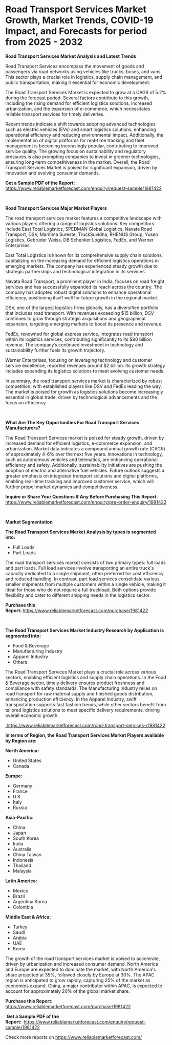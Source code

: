 <p><h1>Road Transport Services Market Growth, Market Trends, COVID-19 Impact, and Forecasts for period from 2025 - 2032</h1></p><p><strong>Road Transport Services Market Analysis and Latest Trends</strong></p>
<p><p>Road Transport Services encompass the movement of goods and passengers via road networks using vehicles like trucks, buses, and vans. This sector plays a crucial role in logistics, supply chain management, and public transportation, making it essential for economic development.</p><p>The Road Transport Services Market is expected to grow at a CAGR of 5.2% during the forecast period. Several factors contribute to this growth, including the rising demand for efficient logistics solutions, increased urbanization, and the expansion of e-commerce, which necessitates reliable transport services for timely deliveries. </p><p>Recent trends indicate a shift towards adopting advanced technologies such as electric vehicles (EVs) and smart logistics solutions, enhancing operational efficiency and reducing environmental impact. Additionally, the implementation of digital platforms for real-time tracking and fleet management is becoming increasingly popular, contributing to improved service quality. The growing focus on sustainability and regulatory pressures is also prompting companies to invest in greener technologies, ensuring long-term competitiveness in the market. Overall, the Road Transport Services Market is poised for significant expansion, driven by innovation and evolving consumer demands.</p></p>
<p><strong>Get a Sample PDF of the Report:&nbsp;</strong> <a href="https://www.reliablemarketforecast.com/enquiry/request-sample/1981422?utm_campaign=3132&utm_medium=2&utm_source=Github&utm_content=ia&utm_term=10032025&utm_id=road-transport-services">https://www.reliablemarketforecast.com/enquiry/request-sample/1981422</a></p>
<p>&nbsp;</p>
<p><strong>Road Transport Services Major Market Players</strong></p>
<p><p>The road transport services market features a competitive landscape with various players offering a range of logistics solutions. Key competitors include East Total Logistics, SPEDMAN Global Logistics, Navata Road Transport, DSV, Maritima Sureste, TruckSuvidha, RHENUS Group, Yusen Logistics, Gebrüder Weiss, DB Schenker Logistics, FedEx, and Werner Enterprises.</p><p>East Total Logistics is known for its comprehensive supply chain solutions, capitalizing on the increasing demand for efficient logistics operations in emerging markets. The company has experienced steady growth due to strategic partnerships and technological integration in its services.</p><p>Navata Road Transport, a prominent player in India, focuses on road freight services and has successfully expanded its reach across the country. The company has adopted robust digital solutions to enhance operational efficiency, positioning itself well for future growth in the regional market.</p><p>DSV, one of the largest logistics firms globally, has a diversified portfolio that includes road transport. With revenues exceeding $15 billion, DSV continues to grow through strategic acquisitions and geographical expansion, targeting emerging markets to boost its presence and revenue.</p><p>FedEx, renowned for global express service, integrates road transport within its logistics services, contributing significantly to its $90 billion revenue. The company’s continued investment in technology and sustainability further fuels its growth trajectory.</p><p>Werner Enterprises, focusing on leveraging technology and customer service excellence, reported revenues around $2 billion. Its growth strategy includes expanding its logistics solutions to meet evolving customer needs.</p><p>In summary, the road transport services market is characterized by robust competition, with established players like DSV and FedEx leading the way. The market is poised for growth as logistics solutions become increasingly essential in global trade, driven by technological advancements and the focus on efficiency.</p></p>
<p>&nbsp;</p>
<p><strong>What Are The Key Opportunities For Road Transport Services Manufacturers?</strong></p>
<p><p>The Road Transport Services market is poised for steady growth, driven by increased demand for efficient logistics, e-commerce expansion, and urbanization. Market data indicates a compound annual growth rate (CAGR) of approximately 4-6% over the next five years. Innovations in technology, such as autonomous vehicles and telematics, are enhancing operational efficiency and safety. Additionally, sustainability initiatives are pushing the adoption of electric and alternative fuel vehicles. Future outlook suggests a greater emphasis on integrated transport solutions and digital platforms, enabling real-time tracking and improved customer service, which will further propel market dynamics and competitiveness.</p></p>
<p><strong>Inquire or Share Your Questions If Any Before Purchasing This Report:</strong> <a href="https://www.reliablemarketforecast.com/enquiry/pre-order-enquiry/1981422?utm_campaign=3132&utm_medium=2&utm_source=Github&utm_content=ia&utm_term=10032025&utm_id=road-transport-services">https://www.reliablemarketforecast.com/enquiry/pre-order-enquiry/1981422</a></p>
<p>&nbsp;</p>
<p><strong>Market Segmentation</strong></p>
<p><strong>The Road Transport Services Market Analysis by types is segmented into:</strong></p>
<p><ul><li>Full Loads</li><li>Part Loads</li></ul></p>
<p><p>The road transport services market consists of two primary types: full loads and part loads. Full load services involve transporting an entire truck's capacity dedicated to a single shipment, often preferred for cost efficiency and reduced handling. In contrast, part load services consolidate various smaller shipments from multiple customers within a single vehicle, making it ideal for those who do not require a full truckload. Both options provide flexibility and cater to different shipping needs in the logistics sector.</p></p>
<p><strong>Purchase this Report:&nbsp;</strong><a href="https://www.reliablemarketforecast.com/purchase/1981422?utm_campaign=3132&utm_medium=2&utm_source=Github&utm_content=ia&utm_term=10032025&utm_id=road-transport-services">https://www.reliablemarketforecast.com/purchase/1981422</a></p>
<p>&nbsp;</p>
<p><strong>The Road Transport Services Market Industry Research by Application is segmented into:</strong></p>
<p><ul><li>Food & Beverage</li><li>Manufacturing Industry</li><li>Apparel Industry</li><li>Others</li></ul></p>
<p><p>The Road Transport Services Market plays a crucial role across various sectors, enabling efficient logistics and supply chain operations. In the Food & Beverage sector, timely delivery ensures product freshness and compliance with safety standards. The Manufacturing Industry relies on road transport for raw material supply and finished goods distribution, enhancing production efficiency. In the Apparel Industry, swift transportation supports fast fashion trends, while other sectors benefit from tailored logistics solutions to meet specific delivery requirements, driving overall economic growth.</p></p>
<p><a href="https://www.reliablemarketforecast.com/road-transport-services-r1981422?utm_campaign=3132&utm_medium=2&utm_source=Github&utm_content=ia&utm_term=10032025&utm_id=road-transport-services">&nbsp;https://www.reliablemarketforecast.com/road-transport-services-r1981422</a></p>
<p><strong>In terms of Region, the Road Transport Services Market Players available by Region are:</strong></p>
<p>
    <p> <strong> North America: </strong>
        <ul>
            <li>United States</li>
            <li>Canada</li>
        </ul>
        </p> 
    <p> <strong> Europe: </strong>
        <ul>
            <li>Germany</li>
            <li>France</li>
            <li>U.K.</li>
            <li>Italy</li>
            <li>Russia</li>
        </ul>
        </p> 
    <p> <strong> Asia-Pacific: </strong>
        <ul>
            <li>China</li>
            <li>Japan</li>
            <li>South Korea</li>
            <li>India</li>
            <li>Australia</li>
            <li>China Taiwan</li>
            <li>Indonesia</li>
            <li>Thailand</li>
            <li>Malaysia</li>
        </ul>
        </p> 
    <p> <strong> Latin America: </strong>
        <ul>
            <li>Mexico</li>
            <li>Brazil</li>
            <li>Argentina Korea</li>
            <li>Colombia</li>
        </ul>
        </p> 
    <p> <strong> Middle East & Africa: </strong>
        <ul>
            <li>Turkey</li>
            <li>Saudi</li>
            <li>Arabia</li>
            <li>UAE</li>
            <li>Korea</li>
        </ul>
    </p>
    </p>
<p><p>The growth of the road transport services market is poised to accelerate, driven by urbanization and increased consumer demand. North America and Europe are expected to dominate the market, with North America's share projected at 35%, followed closely by Europe at 30%. The APAC region is anticipated to grow rapidly, capturing 25% of the market as economies expand. China, a major contributor within APAC, is expected to account for approximately 20% of the global market share.</p></p>
<p><strong>Purchase this Report: </strong><a href="https://www.reliablemarketforecast.com/purchase/1981422?utm_campaign=3132&utm_medium=2&utm_source=Github&utm_content=ia&utm_term=10032025&utm_id=road-transport-services">https://www.reliablemarketforecast.com/purchase/1981422</a></p>
<p>&nbsp;<strong>Get a Sample PDF of the Report:&nbsp;&nbsp;</strong><a href="https://www.reliablemarketforecast.com/enquiry/request-sample/1981422?utm_campaign=3132&utm_medium=2&utm_source=Github&utm_content=ia&utm_term=10032025&utm_id=road-transport-services">https://www.reliablemarketforecast.com/enquiry/request-sample/1981422</a></p>
<p><strong></strong></p>
<p>Check more reports on <a href="https://www.reliablemarketforecast.com/?utm_campaign=3132&utm_medium=2&utm_source=Github&utm_content=ia&utm_term=10032025&utm_id=road-transport-services">https://www.reliablemarketforecast.com/</a></p>